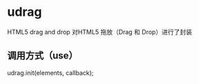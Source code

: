 # udrag
HTML5 drag and drop
对HTML5 拖放（Drag 和 Drop）进行了封装

## 调用方式（use）
udrag.init(elements, callback);
